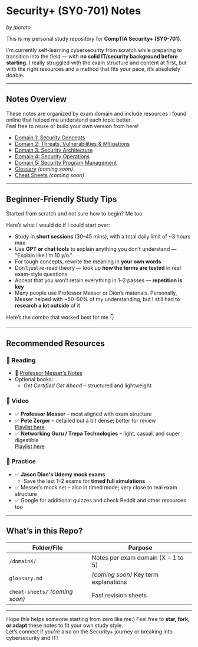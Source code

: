# Security+ (SY0-701) Notes 
_by jpototo_

This is my personal study repository for **CompTIA Security+ (SY0-701)**.

I'm currently self-learning cybersecurity from scratch while preparing to transition into the field — with **no solid IT/security background before starting**. I really struggled with the exam structure and content at first, but with the right resources and a method that fits your pace, it’s absolutely doable.

---

## Notes Overview

These notes are organized by exam domain and include resources I found online that helped me understand each topic better.  
Feel free to reuse or build your own version from here!

- [Domain 1: Security Concepts](domain1-security-concepts.md)
- [Domain 2: Threats, Vulnerabilities & Mitigations](domain2-threats-vulnerabilities-mitigations.md)
- [Domain 3: Security Architecture](domain3-security-architecture.md)
- [Domain 4: Security Operations](domain4-security-operations.md)
- [Domain 5: Security Program Management](domain5-security-program-management.md)
- [Glossary](#) _(coming soon)_
- [Cheat Sheets](#) _(coming soon)_

---

## Beginner-Friendly Study Tips

Started from scratch and not sure how to begin? Me too.

Here’s what I would do if I could start over:

- Study in **short sessions** (30–45 mins), with a total daily limit of ~3 hours max
- Use **GPT or chat tools** to explain anything you don’t understand — "Explain like I’m 10 y/o."
- For tough concepts, rewrite the meaning in **your own words**
- Don’t just re-read theory — look up **how the terms are tested** in real exam-style questions
- Accept that you won’t retain everything in 1–2 passes — **repetition is key**
- Many people use Professor Messer or Dion’s materials. Personally, Messer helped with ~50–60% of my understanding, but I still had to **research a lot outside** of it

Here’s the combo that worked best for me 👇

---

## Recommended Resources

### 🧾 Reading
- 🔹 [Professor Messer’s Notes](https://www.professormesser.com/)
- Optional books:
  - *Get Certified Get Ahead* – structured and lightweight

### 🎥 Video
- ✅ **Professor Messer** – most aligned with exam structure
- ✅ **Pete Zerger** – detailed but a bit dense; better for review  
  [Playlist here](https://www.youtube.com/watch?v=1E7pI7PB4KI&list=PL7XJSuT7Dq_UDJgYoQGIW9viwM5hc4C7n)
- ✅ **Networking Guru / Trepa Technologies** – light, casual, and super digestible  
  [Playlist here](https://www.youtube.com/watch?v=G0NCHag1rKc&list=PLHSJ0vCAgLfi7aTNbCSvvByfNar2EPGbZ)

### 🧠 Practice
- ✅ **Jason Dion's Udemy mock exams**  
  - Save the last 1–2 exams for **timed full simulations**
- ✅ Messer’s mock set – also in timed mode; very close to real exam structure
- ✅ Google for additional quizzes and check Reddit and other resources too

---

## What’s in this Repo?

| Folder/File   | Purpose                             |
|---------------|-------------------------------------|
| `/domainX/`   | Notes per exam domain (X = 1 to 5)  |
| `glossary.md` | _(coming soon)_ Key term explanations        |
| `cheat-sheets/` _(coming soon)_ | Fast revision sheets       |

---

Hope this helps someone starting from zero like me:)
Feel free to **star, fork, or adapt** these notes to fit your own study style.  
Let’s connect if you're also on the Security+ journey or breaking into cybersecurity and IT!
